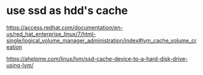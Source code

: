 # use ssd as hdd's cache

https://access.redhat.com/documentation/en-us/red_hat_enterprise_linux/7/html-single/logical_volume_manager_administration/index#lvm_cache_volume_creation

https://ahelpme.com/linux/lvm/ssd-cache-device-to-a-hard-disk-drive-using-lvm/